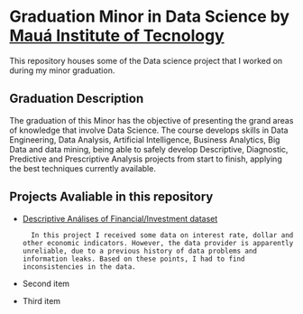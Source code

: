 # Graduation Minor in Data Science by [Mauá Institute of Tecnology](https://maua.br/)

This repository houses some of the Data science project that I worked on during my minor graduation.

## Graduation Description

The graduation of this Minor has the objective of presenting the grand areas of knowledge that involve Data Science. The course develops skills in Data Engineering, Data Analysis, Artificial Intelligence, Business Analytics, Big Data and data mining, being able to safely develop Descriptive, Diagnostic, Predictive and Prescriptive Analysis projects from start to finish, applying the best techniques currently available.

## Projects Avaliable in this repository



- [Descriptive Análises of Financial/Investment dataset](Jupiter_Notebooks\Atividade_Dados_Investimento.ipynb)
  
        In this project I received some data on interest rate, dollar and other economic indicators. However, the data provider is apparently unreliable, due to a previous history of data problems and information leaks. Based on these points, I had to find inconsistencies in the data. 
- Second item
- Third item